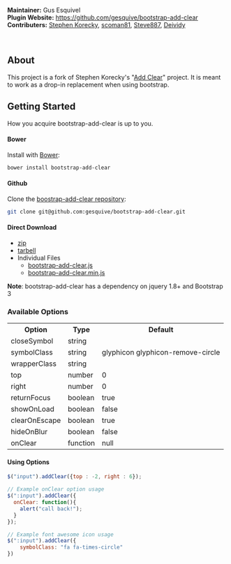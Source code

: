 **Maintainer:** Gus Esquivel <br />
**Plugin Website:** https://github.com/gesquive/bootstrap-add-clear <br />
**Contributers:**
<a href="https://github.com/skorecky">Stephen Korecky</a>,
<a href="https://github.com/scoman81">scoman81</a>,
<a href="https://github.com/Steve887">Steve887</a>,
<a href="https://github.com/Deividy">Deividy</a>

<br />

## About
This project is a fork of Stephen Korecky's "[Add Clear](https://github.com/skorecky/Add-Clear)" project. It is meant to work as a drop-in replacement when using bootstrap.

## Getting Started
How you acquire bootstrap-add-clear is up to you.
#### Bower
Install with [Bower](http://bower.io/):
```bash
bower install bootstrap-add-clear
```

#### Github
Clone the [boostrap-add-clear repository](https://github.com/gesquive/bootstrap-add-clear/):
```bash
git clone git@github.com:gesquive/bootstrap-add-clear.git
```

#### Direct Download
 * [zip](https://github.com/gesquive/bootstrap-add-clear/archive/master.zip)
 * [tarbell](https://github.com/gesquive/bootstrap-add-clear/archive/master.tar.gz)
 * Individual Files
    * [bootstrap-add-clear.js](https://raw.githubusercontent.com/gesquive/bootstrap-add-clear/master/bootstrap-add-clear.js)
    * [bootstrap-add-clear.min.js](https://raw.githubusercontent.com/gesquive/bootstrap-add-clear/master/bootstrap-add-clear.min.js)

**Note**: bootstrap-add-clear has a dependency on jquery 1.8+ and Bootstrap 3

### Available Options

<table>
  <tr>
    <th>Option</th>
    <th>Type</th>
    <th>Default</th>
  </tr>
  <tr>
    <td>closeSymbol</td>
    <td>string</td>
    <td></td>
  </tr>
  <tr>
    <td>symbolClass</td>
    <td>string</td>
    <td>glyphicon glyphicon-remove-circle</td>
  </tr>
  <tr>
    <td>wrapperClass</td>
    <td>string</td>
    <td></td>
  </tr>
  <tr>
    <td>top</td>
    <td>number</td>
    <td>0</td>
  </tr>
  <tr>
    <td>right</td>
    <td>number</td>
    <td>0</td>
  </tr>
  <tr>
    <td>returnFocus</td>
    <td>boolean</td>
    <td>true</td>
  </tr>
  <tr>
    <td>showOnLoad</td>
    <td>boolean</td>
    <td>false</td>
  </tr>
  <tr>
    <td>clearOnEscape</td>
    <td>boolean</td>
    <td>true</td>
  </tr>
  <tr>
    <td>hideOnBlur</td>
    <td>boolean</td>
    <td>false</td>
  </tr>
  <tr>
    <td>onClear</td>
    <td>function</td>
    <td>null</td>
  </tr>
</table>

#### Using Options
```javascript
$("input").addClear({top : -2, right : 6});

// Example onClear option usage
$(":input").addClear({
  onClear: function(){
    alert("call back!");
  }
});

// Example font awesome icon usage
$(":input").addClear({
    symbolClass: "fa fa-times-circle"
})
```
